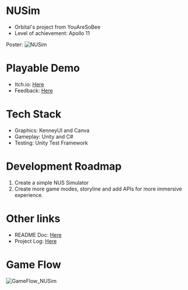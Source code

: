 # NUSim

- Orbital's project from YouAreSoBee
- Level of achievement: Apollo 11

Poster: 
![NUSim](https://github.com/vrisdng/NUSim/assets/109259742/4f2e0828-c3ca-43f2-8a9f-30865636b4fc)


# Playable Demo

- Itch.io: [Here](https://mowouu.itch.io/nusim)
- Feedback: [Here](https://forms.gle/aj6REcJNQTYgLEiP7)

# Tech Stack

- Graphics: KenneyUI and Canva
- Gameplay: Unity and C#
- Testing: Unity Test Framework

# Development Roadmap

1. Create a simple NUS Simulator
2. Create more game modes, storyline and add APIs for more immersive experience.

# Other links 

- README Doc: [Here](https://docs.google.com/document/d/1pPZIN64h53qqJM-vmE4CtZ3MLE7n2wg7Gk4hLH756V0/edit?usp=sharing)
- Project Log: [Here](https://docs.google.com/document/d/1y_n4a4MxGRkk70UEADbDPU0koceWhVI9KiC63btp_ZA/edit?usp=sharing)

# Game Flow

![GameFlow_NUSim](https://github.com/vrisdng/NUSim/assets/109259742/48bb0e98-db6c-4443-95e5-1e3d2b8d30e5)


